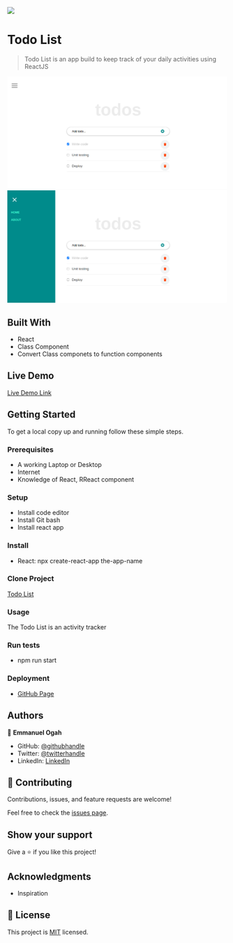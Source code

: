 ![](https://img.shields.io/badge/Microverse-blueviolet)

# Todo List 

> Todo List is an app build to keep track of your daily activities using ReactJS

![screenshot](./todo1.png)
![screenshot](./todo2.png)


## Built With

- React 
- Class Component
- Convert Class componets to function components

## Live Demo

[Live Demo Link](https://emmy-github-webdev.github.io/react-to-do/)

## Getting Started

To get a local copy up and running follow these simple steps.

### Prerequisites
- A working Laptop or Desktop
- Internet
- Knowledge of React, RReact component

### Setup
- Install code editor
- Install Git bash
- Install react app
### Install

- React:
npx create-react-app the-app-name


### Clone Project
[Todo List](https://github.com/Emmy-github-webdev/react-to-do)

### Usage

The Todo List is an activity tracker

### Run tests
- npm run start

### Deployment
- [GitHub Page](https://docs.github.com/en/pages/getting-started-with-github-pages/creating-a-github-pages-site)


## Authors

👤 **Emmanuel Ogah**

- GitHub: [@githubhandle](https://github.com/githubhandle)
- Twitter: [@twitterhandle](https://twitter.com/twitterhandle)
- LinkedIn: [LinkedIn](https://linkedin.com/in/linkedinhandle)


## 🤝 Contributing

Contributions, issues, and feature requests are welcome!

Feel free to check the [issues page](https://github.com/Emmy-github-webdev/react-to-do/issues).

## Show your support

Give a ⭐️ if you like this project!

## Acknowledgments

- Inspiration

## 📝 License

This project is [MIT](./MIT.md) licensed.
